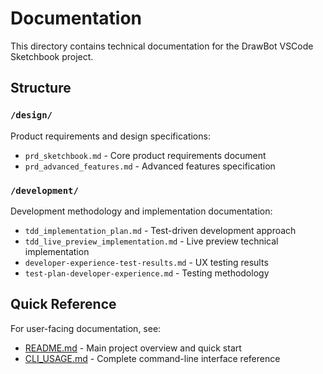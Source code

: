 # Documentation

This directory contains technical documentation for the DrawBot VSCode Sketchbook project.

## Structure

### `/design/`
Product requirements and design specifications:
- `prd_sketchbook.md` - Core product requirements document
- `prd_advanced_features.md` - Advanced features specification

### `/development/`
Development methodology and implementation documentation:
- `tdd_implementation_plan.md` - Test-driven development approach
- `tdd_live_preview_implementation.md` - Live preview technical implementation
- `developer-experience-test-results.md` - UX testing results
- `test-plan-developer-experience.md` - Testing methodology

## Quick Reference

For user-facing documentation, see:
- [README.md](../README.md) - Main project overview and quick start
- [CLI_USAGE.md](../CLI_USAGE.md) - Complete command-line interface reference
